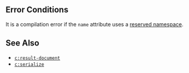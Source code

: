 ## Error Conditions

It is a compilation error if the `name` attribute uses a [reserved namespace](./#reserved-namespaces).

## See Also

- [`c:result-document`](result-document.html)
- [`c:serialize`](serialize.html)
